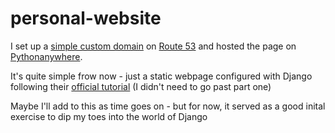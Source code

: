 # personal-website

I set up a [simple custom domain](www.chris-turbull.com) on [Route 53](https://docs.aws.amazon.com/AmazonS3/latest/dev/website-hosting-custom-domain-walkthrough.html) and hosted the page on [Pythonanywhere](https://www.pythonanywhere.com/).

It's quite simple frow now - just a static webpage configured with Django following their [official tutorial](https://docs.djangoproject.com/en/3.1/intro/tutorial01/) (I didn't need to go past part one)

Maybe I'll add to this as time goes on - but for now, it served as a good inital exercise to dip my toes into the world of Django



